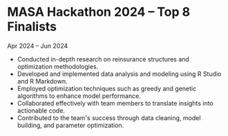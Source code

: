 # MASA Hackathon 2024 – Top 8 Finalists	

Apr 2024 – Jun 2024

- Conducted in-depth research on reinsurance structures and optimization methodologies.
- Developed and implemented data analysis and modeling using R Studio and R Markdown.
- Employed optimization techniques such as greedy and genetic algorithms to enhance model performance.
- Collaborated effectively with team members to translate insights into actionable code.
- Contributed to the team's success through data cleaning, model building, and parameter optimization.


